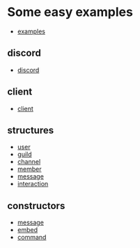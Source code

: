 # Some easy examples
* [examples](https://github.com/devonium/gm-discordAPI/blob/doc/examples.md)

discord
---

* [discord](https://github.com/devonium/gm-discordAPI/blob/doc/discord.md)

client
---
* [client](https://github.com/devonium/gm-discordAPI/blob/doc/client.md)

structures
---

* [user](https://github.com/devonium/gm-discordAPI/blob/doc/user.md)
* [guild](https://github.com/devonium/gm-discordAPI/blob/doc/guild.md)
* [channel](https://github.com/devonium/gm-discordAPI/blob/doc/channel.md)
* [member](https://github.com/devonium/gm-discordAPI/blob/doc/member.md)
* [message](https://github.com/devonium/gm-discordAPI/blob/doc/message.md)
* [interaction](https://github.com/devonium/gm-discordAPI/blob/doc/userinteraction.md)

constructors
---
* [message](https://github.com/devonium/gm-discordAPI/blob/doc/message.md#message-1)
* [embed](https://github.com/devonium/gm-discordAPI/blob/doc/embed.md)
* [command](https://github.com/devonium/gm-discordAPI/blob/doc/command.md)
